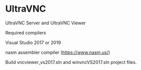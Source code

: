 # UltraVNC
UltraVNC Server and UltraVNC Viewer

Required compilers

Visual Studio 2017 or 2019

nasm assembler compiler (https://www.nasm.us/)


Build vncviewer_vs2017.sln and winvncVS2017.sln project files.
